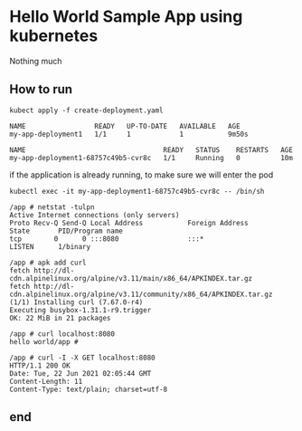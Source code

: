 # Hello World Sample App using kubernetes 

Nothing much

## How to run

```
kubect apply -f create-deployment.yaml
```
```kubectl get deployments
NAME                 READY   UP-TO-DATE   AVAILABLE   AGE
my-app-deployment1   1/1     1            1           9m50s
```

```kubectl get pods
NAME                                  READY   STATUS    RESTARTS   AGE
my-app-deployment1-68757c49b5-cvr8c   1/1     Running   0          10m
```


if the application is already running, to make sure we will enter the pod
```
kubectl exec -it my-app-deployment1-68757c49b5-cvr8c -- /bin/sh
```
```
/app # netstat -tulpn
Active Internet connections (only servers)
Proto Recv-Q Send-Q Local Address           Foreign Address         State       PID/Program name
tcp        0      0 :::8080                 :::*                    LISTEN      1/binary
```
```
/app # apk add curl
fetch http://dl-cdn.alpinelinux.org/alpine/v3.11/main/x86_64/APKINDEX.tar.gz
fetch http://dl-cdn.alpinelinux.org/alpine/v3.11/community/x86_64/APKINDEX.tar.gz
(1/1) Installing curl (7.67.0-r4)
Executing busybox-1.31.1-r9.trigger
OK: 22 MiB in 21 packages
```
```
/app # curl localhost:8080
hello world/app #
```
```
/app # curl -I -X GET localhost:8080
HTTP/1.1 200 OK
Date: Tue, 22 Jun 2021 02:05:44 GMT
Content-Length: 11
Content-Type: text/plain; charset=utf-8
```
## end
